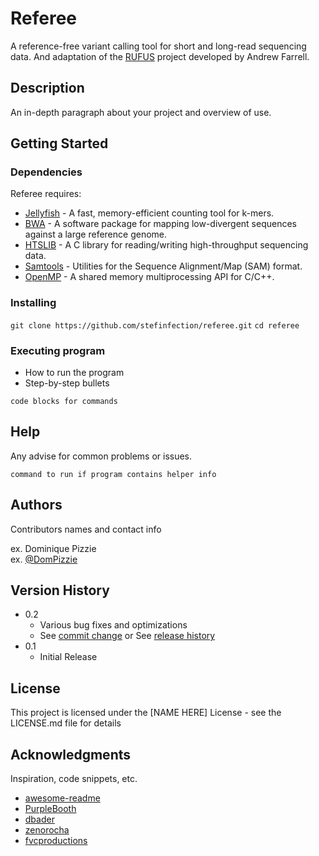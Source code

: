 # Referee

A reference-free variant calling tool for short and long-read sequencing data. And 
adaptation of the [RUFUS](https://github.com/marthlab/RUFUS) project developed by Andrew Farrell.

## Description

An in-depth paragraph about your project and overview of use.

## Getting Started

### Dependencies

Referee requires:
* [Jellyfish]() - A fast, memory-efficient counting tool for k-mers.
* [BWA]() - A software package for mapping low-divergent sequences against a large reference genome.
* [HTSLIB]() - A C library for reading/writing high-throughput sequencing data.
* [Samtools]() - Utilities for the Sequence Alignment/Map (SAM) format.
* [OpenMP]() - A shared memory multiprocessing API for C/C++.

### Installing

`git clone https://github.com/stefinfection/referee.git`
`cd referee`


### Executing program

* How to run the program
* Step-by-step bullets
```
code blocks for commands
```

## Help

Any advise for common problems or issues.
```
command to run if program contains helper info
```

## Authors

Contributors names and contact info

ex. Dominique Pizzie  
ex. [@DomPizzie](https://twitter.com/dompizzie)

## Version History

* 0.2
    * Various bug fixes and optimizations
    * See [commit change]() or See [release history]()
* 0.1
    * Initial Release

## License

This project is licensed under the [NAME HERE] License - see the LICENSE.md file for details

## Acknowledgments

Inspiration, code snippets, etc.
* [awesome-readme](https://github.com/matiassingers/awesome-readme)
* [PurpleBooth](https://gist.github.com/PurpleBooth/109311bb0361f32d87a2)
* [dbader](https://github.com/dbader/readme-template)
* [zenorocha](https://gist.github.com/zenorocha/4526327)
* [fvcproductions](https://gist.github.com/fvcproductions/1bfc2d4aecb01a834b46)